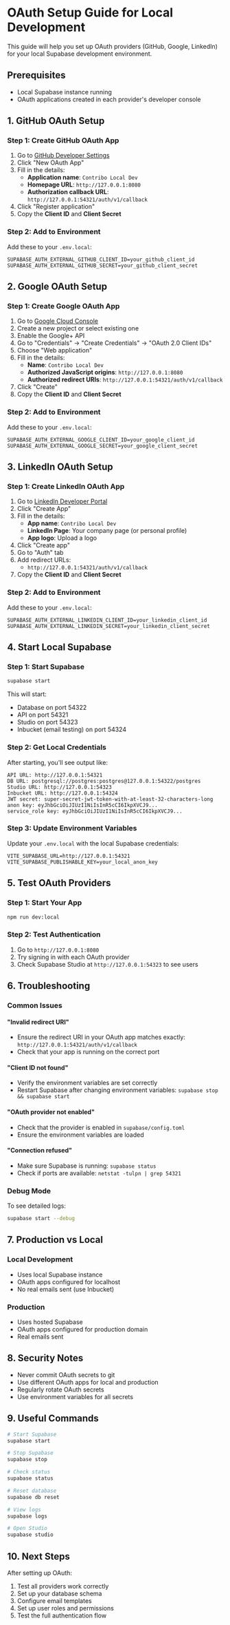# OAuth Setup Guide for Local Development

This guide will help you set up OAuth providers (GitHub, Google, LinkedIn) for your local Supabase development environment.

## Prerequisites

- Local Supabase instance running
- OAuth applications created in each provider's developer console

## 1. GitHub OAuth Setup

### Step 1: Create GitHub OAuth App
1. Go to [GitHub Developer Settings](https://github.com/settings/developers)
2. Click "New OAuth App"
3. Fill in the details:
   - **Application name**: `Contribo Local Dev`
   - **Homepage URL**: `http://127.0.0.1:8080`
   - **Authorization callback URL**: `http://127.0.0.1:54321/auth/v1/callback`
4. Click "Register application"
5. Copy the **Client ID** and **Client Secret**

### Step 2: Add to Environment
Add these to your `.env.local`:
```env
SUPABASE_AUTH_EXTERNAL_GITHUB_CLIENT_ID=your_github_client_id
SUPABASE_AUTH_EXTERNAL_GITHUB_SECRET=your_github_client_secret
```

## 2. Google OAuth Setup

### Step 1: Create Google OAuth App
1. Go to [Google Cloud Console](https://console.cloud.google.com/)
2. Create a new project or select existing one
3. Enable the Google+ API
4. Go to "Credentials" → "Create Credentials" → "OAuth 2.0 Client IDs"
5. Choose "Web application"
6. Fill in the details:
   - **Name**: `Contribo Local Dev`
   - **Authorized JavaScript origins**: `http://127.0.0.1:8080`
   - **Authorized redirect URIs**: `http://127.0.0.1:54321/auth/v1/callback`
7. Click "Create"
8. Copy the **Client ID** and **Client Secret**

### Step 2: Add to Environment
Add these to your `.env.local`:
```env
SUPABASE_AUTH_EXTERNAL_GOOGLE_CLIENT_ID=your_google_client_id
SUPABASE_AUTH_EXTERNAL_GOOGLE_SECRET=your_google_client_secret
```

## 3. LinkedIn OAuth Setup

### Step 1: Create LinkedIn OAuth App
1. Go to [LinkedIn Developer Portal](https://www.linkedin.com/developers/)
2. Click "Create App"
3. Fill in the details:
   - **App name**: `Contribo Local Dev`
   - **LinkedIn Page**: Your company page (or personal profile)
   - **App logo**: Upload a logo
4. Click "Create app"
5. Go to "Auth" tab
6. Add redirect URLs:
   - `http://127.0.0.1:54321/auth/v1/callback`
7. Copy the **Client ID** and **Client Secret**

### Step 2: Add to Environment
Add these to your `.env.local`:
```env
SUPABASE_AUTH_EXTERNAL_LINKEDIN_CLIENT_ID=your_linkedin_client_id
SUPABASE_AUTH_EXTERNAL_LINKEDIN_SECRET=your_linkedin_client_secret
```

## 4. Start Local Supabase

### Step 1: Start Supabase
```bash
supabase start
```

This will start:
- Database on port 54322
- API on port 54321
- Studio on port 54323
- Inbucket (email testing) on port 54324

### Step 2: Get Local Credentials
After starting, you'll see output like:
```
API URL: http://127.0.0.1:54321
DB URL: postgresql://postgres:postgres@127.0.0.1:54322/postgres
Studio URL: http://127.0.0.1:54323
Inbucket URL: http://127.0.0.1:54324
JWT secret: super-secret-jwt-token-with-at-least-32-characters-long
anon key: eyJhbGciOiJIUzI1NiIsInR5cCI6IkpXVCJ9...
service_role key: eyJhbGciOiJIUzI1NiIsInR5cCI6IkpXVCJ9...
```

### Step 3: Update Environment Variables
Update your `.env.local` with the local Supabase credentials:
```env
VITE_SUPABASE_URL=http://127.0.0.1:54321
VITE_SUPABASE_PUBLISHABLE_KEY=your_local_anon_key
```

## 5. Test OAuth Providers

### Step 1: Start Your App
```bash
npm run dev:local
```

### Step 2: Test Authentication
1. Go to `http://127.0.0.1:8080`
2. Try signing in with each OAuth provider
3. Check Supabase Studio at `http://127.0.0.1:54323` to see users

## 6. Troubleshooting

### Common Issues

#### "Invalid redirect URI"
- Ensure the redirect URI in your OAuth app matches exactly: `http://127.0.0.1:54321/auth/v1/callback`
- Check that your app is running on the correct port

#### "Client ID not found"
- Verify the environment variables are set correctly
- Restart Supabase after changing environment variables: `supabase stop && supabase start`

#### "OAuth provider not enabled"
- Check that the provider is enabled in `supabase/config.toml`
- Ensure the environment variables are loaded

#### "Connection refused"
- Make sure Supabase is running: `supabase status`
- Check if ports are available: `netstat -tulpn | grep 54321`

### Debug Mode
To see detailed logs:
```bash
supabase start --debug
```

## 7. Production vs Local

### Local Development
- Uses local Supabase instance
- OAuth apps configured for localhost
- No real emails sent (use Inbucket)

### Production
- Uses hosted Supabase
- OAuth apps configured for production domain
- Real emails sent

## 8. Security Notes

- Never commit OAuth secrets to git
- Use different OAuth apps for local and production
- Regularly rotate OAuth secrets
- Use environment variables for all secrets

## 9. Useful Commands

```bash
# Start Supabase
supabase start

# Stop Supabase
supabase stop

# Check status
supabase status

# Reset database
supabase db reset

# View logs
supabase logs

# Open Studio
supabase studio
```

## 10. Next Steps

After setting up OAuth:
1. Test all providers work correctly
2. Set up your database schema
3. Configure email templates
4. Set up user roles and permissions
5. Test the full authentication flow 